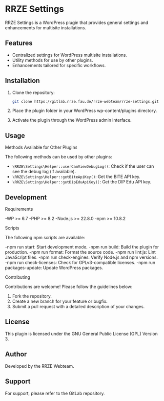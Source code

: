 # RRZE Settings

RRZE Settings is a WordPress plugin that provides general settings and enhancements for multisite installations.

## Features

-   Centralized settings for WordPress multisite installations.
-   Utility methods for use by other plugins.
-   Enhancements tailored for specific workflows.

## Installation

1. Clone the repository:

    ```bash
    git clone https://gitlab.rrze.fau.de/rrze-webteam/rrze-settings.git

    ```
2. Place the plugin folder in your WordPress wp-content/plugins directory.
3. Activate the plugin through the WordPress admin interface.

## Usage

Methods Available for Other Plugins

The following methods can be used by other plugins:

-   `\RRZE\Settings\Helper::userCanViewDebugLog()`: Check if the user can see the debug log (if available).
-   `\RRZE\Settings\Helper::getBiteApiKey()`: Get the BITE API key.
-   `\RRZE\Settings\Helper::getDipEduApiKey()`: Get the DIP Edu API key.

## Development

Requirements

-WP >= 6.7
-PHP >= 8.2
-Node.js >= 22.8.0
-npm >= 10.8.2

Scripts

The following npm scripts are available:

-npm run start: Start development mode.
-npm run build: Build the plugin for production.
-npm run format: Format the source code.
-npm run lint:js: Lint JavaScript files.
-npm run check-engines: Verify Node.js and npm versions.
-npm run check-licenses: Check for GPLv3-compatible licenses.
-npm run packages-update: Update WordPress packages.

Contributing

Contributions are welcome! Please follow the guidelines below:

1. Fork the repository.
2. Create a new branch for your feature or bugfix.
3. Submit a pull request with a detailed description of your changes.

## License

This plugin is licensed under the GNU General Public License (GPL) Version 3.

## Author

Developed by the RRZE Webteam.

## Support

For support, please refer to the GitLab repository.
